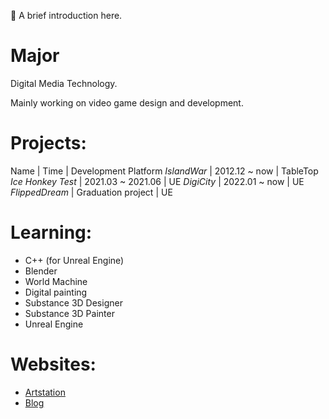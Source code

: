 <!--
**ChaelKenvin/ChaelKenvin** is a ✨ _special_ ✨ repository because its `README.md` (this file) appears on your GitHub profile.
-->

:eyes: A brief introduction here. 

# Major
Digital Media Technology.

Mainly working on video game design and development.

# Projects:
Name | Time | Development Platform
*IslandWar* | 2012.12 ~ now | TableTop
*Ice Honkey Test* | 2021.03 ~ 2021.06 | UE
*DigiCity* | 2022.01 ~ now | UE
*FlippedDream* | Graduation project | UE

# Learning:
* C++ (for Unreal Engine)
* Blender
* World Machine
* Digital painting
* Substance 3D Designer
* Substance 3D Painter
* Unreal Engine

# Websites:
* [Artstation](https://www.artstation.com/chaelkenway2001)
* [Blog](https://chaelkenway.wordpress.com)
